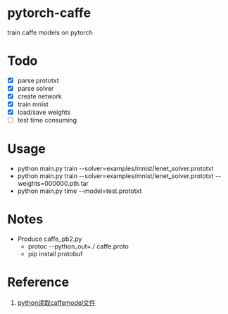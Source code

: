 # pytorch-caffe
train caffe models on pytorch


# Todo
- [x] parse prototxt
- [x] parse solver
- [x] create network
- [x] train mnist
- [x] load/save weights
- [ ] test time consuming

# Usage
- python main.py train --solver=examples/mnist/lenet_solver.prototxt 
- python main.py train --solver=examples/mnist/lenet_solver.prototxt --weights=000000.pth.tar
- python main.py time  --model=test.prototxt

# Notes
- Produce caffe_pb2.py
  - protoc --python_out=./ caffe.proto
  - pip install protobuf
# Reference
1. [python读取caffemodel文件](http://www.cnblogs.com/zjutzz/p/6185452.html?from=singlemessage&isappinstalled=0)

